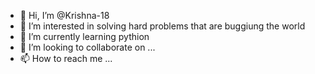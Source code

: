 - 👋 Hi, I’m @Krishna-18
- 👀 I’m interested in solving hard problems that are buggiung the world 
- 🌱 I’m currently learning pythion
- 💞️ I’m looking to collaborate on ...
- 📫 How to reach me ...

<!---
Krishna-18/Krishna-18 is a ✨ special ✨ repository because its `README.md` (this file) appears on your GitHub profile.
You can click the Preview link to take a look at your changes.
--->
